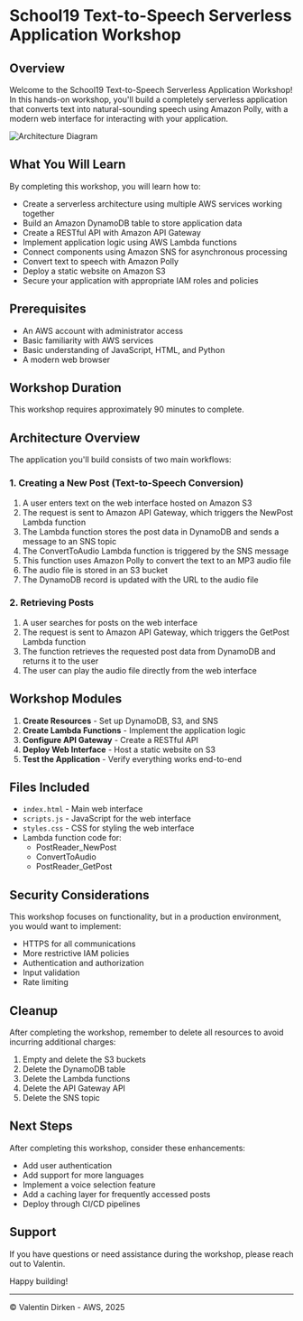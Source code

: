 # School19 Text-to-Speech Serverless Application Workshop

## Overview

Welcome to the School19 Text-to-Speech Serverless Application Workshop! In this hands-on workshop, you'll build a completely serverless application that converts text into natural-sounding speech using Amazon Polly, with a modern web interface for interacting with your application.

![Architecture Diagram](https://static.us-east-1.prod.workshops.aws/public/2b2654d0-25fc-498c-9d95-069507fc0346/static/images/architecture.png)

## What You Will Learn

By completing this workshop, you will learn how to:

- Create a serverless architecture using multiple AWS services working together
- Build an Amazon DynamoDB table to store application data
- Create a RESTful API with Amazon API Gateway
- Implement application logic using AWS Lambda functions
- Connect components using Amazon SNS for asynchronous processing
- Convert text to speech with Amazon Polly
- Deploy a static website on Amazon S3
- Secure your application with appropriate IAM roles and policies

## Prerequisites

- An AWS account with administrator access
- Basic familiarity with AWS services
- Basic understanding of JavaScript, HTML, and Python
- A modern web browser

## Workshop Duration

This workshop requires approximately 90 minutes to complete.

## Architecture Overview

The application you'll build consists of two main workflows:

### 1. Creating a New Post (Text-to-Speech Conversion)

1. A user enters text on the web interface hosted on Amazon S3
2. The request is sent to Amazon API Gateway, which triggers the NewPost Lambda function
3. The Lambda function stores the post data in DynamoDB and sends a message to an SNS topic
4. The ConvertToAudio Lambda function is triggered by the SNS message
5. This function uses Amazon Polly to convert the text to an MP3 audio file
6. The audio file is stored in an S3 bucket
7. The DynamoDB record is updated with the URL to the audio file

### 2. Retrieving Posts

1. A user searches for posts on the web interface
2. The request is sent to Amazon API Gateway, which triggers the GetPost Lambda function
3. The function retrieves the requested post data from DynamoDB and returns it to the user
4. The user can play the audio file directly from the web interface

## Workshop Modules

1. **Create Resources** - Set up DynamoDB, S3, and SNS
2. **Create Lambda Functions** - Implement the application logic
3. **Configure API Gateway** - Create a RESTful API
4. **Deploy Web Interface** - Host a static website on S3
5. **Test the Application** - Verify everything works end-to-end

## Files Included

- `index.html` - Main web interface
- `scripts.js` - JavaScript for the web interface
- `styles.css` - CSS for styling the web interface
- Lambda function code for:
  - PostReader_NewPost
  - ConvertToAudio
  - PostReader_GetPost

## Security Considerations

This workshop focuses on functionality, but in a production environment, you would want to implement:

- HTTPS for all communications
- More restrictive IAM policies
- Authentication and authorization
- Input validation
- Rate limiting

## Cleanup

After completing the workshop, remember to delete all resources to avoid incurring additional charges:

1. Empty and delete the S3 buckets
2. Delete the DynamoDB table
3. Delete the Lambda functions
4. Delete the API Gateway API
5. Delete the SNS topic

## Next Steps

After completing this workshop, consider these enhancements:

- Add user authentication
- Add support for more languages
- Implement a voice selection feature
- Add a caching layer for frequently accessed posts
- Deploy through CI/CD pipelines

## Support

If you have questions or need assistance during the workshop, please reach out to Valentin.

Happy building!

---

© Valentin Dirken - AWS, 2025
